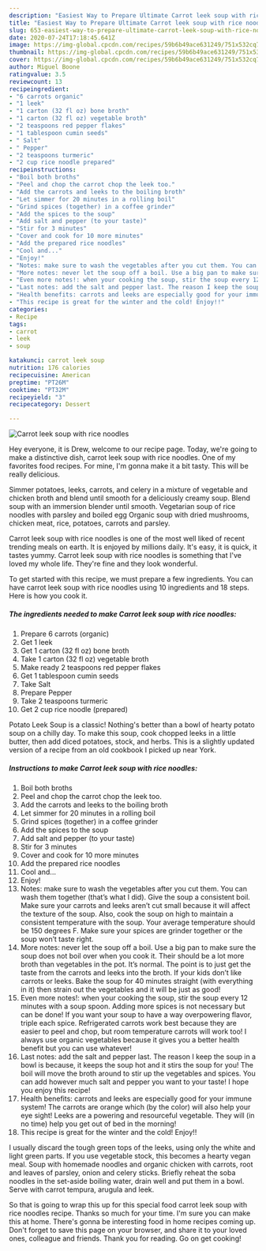 ```yaml
---
description: "Easiest Way to Prepare Ultimate Carrot leek soup with rice noodles"
title: "Easiest Way to Prepare Ultimate Carrot leek soup with rice noodles"
slug: 653-easiest-way-to-prepare-ultimate-carrot-leek-soup-with-rice-noodles
date: 2020-07-24T17:18:45.641Z
image: https://img-global.cpcdn.com/recipes/59b6b49ace631249/751x532cq70/carrot-leek-soup-with-rice-noodles-recipe-main-photo.jpg
thumbnail: https://img-global.cpcdn.com/recipes/59b6b49ace631249/751x532cq70/carrot-leek-soup-with-rice-noodles-recipe-main-photo.jpg
cover: https://img-global.cpcdn.com/recipes/59b6b49ace631249/751x532cq70/carrot-leek-soup-with-rice-noodles-recipe-main-photo.jpg
author: Miguel Boone
ratingvalue: 3.5
reviewcount: 13
recipeingredient:
- "6 carrots organic"
- "1 leek"
- "1 carton (32 fl oz) bone broth"
- "1 carton (32 fl oz) vegetable broth"
- "2 teaspoons red pepper flakes"
- "1 tablespoon cumin seeds"
- " Salt"
- " Pepper"
- "2 teaspoons turmeric"
- "2 cup rice noodle prepared"
recipeinstructions:
- "Boil both broths"
- "Peel and chop the carrot chop the leek too."
- "Add the carrots and leeks to the boiling broth"
- "Let simmer for 20 minutes in a rolling boil"
- "Grind spices (together) in a coffee grinder"
- "Add the spices to the soup"
- "Add salt and pepper (to your taste)"
- "Stir for 3 minutes"
- "Cover and cook for 10 more minutes"
- "Add the prepared rice noodles"
- "Cool and..."
- "Enjoy!"
- "Notes: make sure to wash the vegetables after you cut them. You can wash them together (that’s what I did). Give the soup a consistent boil. Make sure your carrots and leeks aren’t cut small because it will affect the texture of the soup. Also, cook the soup on high to maintain a consistent temperature with the soup. Your average temperature should be 150 degrees F. Make sure your spices are grinder together or the soup won’t taste right."
- "More notes: never let the soup off a boil. Use a big pan to make sure the soup does not boil over when you cook it. Their should be a lot more broth than vegetables in the pot. It’s normal. The point is to just get the taste from the carrots and leeks into the broth. If your kids don’t like carrots or leeks. Bake the soup for 40 minutes straight (with everything in it) then strain out the vegetables and it will be just as good!"
- "Even more notes!: when your cooking the soup, stir the soup every 12 minutes with a soup spoon. Adding more spices is not necessary but can be done! If you want your soup to have a way overpowering flavor, triple each spice. Refrigerated carrots work best because they are easier to peel and chop, but room temperature carrots will work too! I always use organic vegetables because it gives you a better health benefit but you can use whatever!"
- "Last notes: add the salt and pepper last. The reason I keep the soup in a bowl is because, it keeps the soup hot and it stirs the soup for you! The boil will move the broth around to stir up the vegetables and spices. You can add however much salt and pepper you want to your taste! I hope you enjoy this recipe!"
- "Health benefits: carrots and leeks are especially good for your immune system! The carrots are orange which (by the color) will also help your eye sight! Leeks are a powering and resourceful vegetable. They will (in no time) help you get out of bed in the morning!"
- "This recipe is great for the winter and the cold! Enjoy!!"
categories:
- Recipe
tags:
- carrot
- leek
- soup

katakunci: carrot leek soup 
nutrition: 176 calories
recipecuisine: American
preptime: "PT26M"
cooktime: "PT32M"
recipeyield: "3"
recipecategory: Dessert

---
```



![Carrot leek soup with rice noodles](https://img-global.cpcdn.com/recipes/59b6b49ace631249/751x532cq70/carrot-leek-soup-with-rice-noodles-recipe-main-photo.jpg)

Hey everyone, it is Drew, welcome to our recipe page. Today, we're going to make a distinctive dish, carrot leek soup with rice noodles. One of my favorites food recipes. For mine, I'm gonna make it a bit tasty. This will be really delicious.

Simmer potatoes, leeks, carrots, and celery in a mixture of vegetable and chicken broth and blend until smooth for a deliciously creamy soup. Blend soup with an immersion blender until smooth. Vegetarian soup of rice noodles with parsley and boiled egg Organic soup with dried mushrooms, chicken meat, rice, potatoes, carrots and parsley.

Carrot leek soup with rice noodles is one of the most well liked of recent trending meals on earth. It is enjoyed by millions daily. It's easy, it is quick, it tastes yummy. Carrot leek soup with rice noodles is something that I've loved my whole life. They're fine and they look wonderful.


To get started with this recipe, we must prepare a few ingredients. You can have carrot leek soup with rice noodles using 10 ingredients and 18 steps. Here is how you cook it.

<!--inarticleads1-->

##### The ingredients needed to make Carrot leek soup with rice noodles:

1. Prepare 6 carrots (organic)
1. Get 1 leek
1. Get 1 carton (32 fl oz) bone broth
1. Take 1 carton (32 fl oz) vegetable broth
1. Make ready 2 teaspoons red pepper flakes
1. Get 1 tablespoon cumin seeds
1. Take  Salt
1. Prepare  Pepper
1. Take 2 teaspoons turmeric
1. Get 2 cup rice noodle (prepared)


Potato Leek Soup is a classic! Nothing&#39;s better than a bowl of hearty potato soup on a chilly day. To make this soup, cook chopped leeks in a little butter, then add diced potatoes, stock, and herbs. This is a slightly updated version of a recipe from an old cookbook I picked up near York. 

<!--inarticleads2-->

##### Instructions to make Carrot leek soup with rice noodles:

1. Boil both broths
1. Peel and chop the carrot chop the leek too.
1. Add the carrots and leeks to the boiling broth
1. Let simmer for 20 minutes in a rolling boil
1. Grind spices (together) in a coffee grinder
1. Add the spices to the soup
1. Add salt and pepper (to your taste)
1. Stir for 3 minutes
1. Cover and cook for 10 more minutes
1. Add the prepared rice noodles
1. Cool and...
1. Enjoy!
1. Notes: make sure to wash the vegetables after you cut them. You can wash them together (that’s what I did). Give the soup a consistent boil. Make sure your carrots and leeks aren’t cut small because it will affect the texture of the soup. Also, cook the soup on high to maintain a consistent temperature with the soup. Your average temperature should be 150 degrees F. Make sure your spices are grinder together or the soup won’t taste right.
1. More notes: never let the soup off a boil. Use a big pan to make sure the soup does not boil over when you cook it. Their should be a lot more broth than vegetables in the pot. It’s normal. The point is to just get the taste from the carrots and leeks into the broth. If your kids don’t like carrots or leeks. Bake the soup for 40 minutes straight (with everything in it) then strain out the vegetables and it will be just as good!
1. Even more notes!: when your cooking the soup, stir the soup every 12 minutes with a soup spoon. Adding more spices is not necessary but can be done! If you want your soup to have a way overpowering flavor, triple each spice. Refrigerated carrots work best because they are easier to peel and chop, but room temperature carrots will work too! I always use organic vegetables because it gives you a better health benefit but you can use whatever!
1. Last notes: add the salt and pepper last. The reason I keep the soup in a bowl is because, it keeps the soup hot and it stirs the soup for you! The boil will move the broth around to stir up the vegetables and spices. You can add however much salt and pepper you want to your taste! I hope you enjoy this recipe!
1. Health benefits: carrots and leeks are especially good for your immune system! The carrots are orange which (by the color) will also help your eye sight! Leeks are a powering and resourceful vegetable. They will (in no time) help you get out of bed in the morning!
1. This recipe is great for the winter and the cold! Enjoy!!


I usually discard the tough green tops of the leeks, using only the white and light green parts. If you use vegetable stock, this becomes a hearty vegan meal. Soup with homemade noodles and organic chicken with carrots, root and leaves of parsley, onion and celery sticks. Briefly reheat the soba noodles in the set-aside boiling water, drain well and put them in a bowl. Serve with carrot tempura, arugula and leek. 

So that is going to wrap this up for this special food carrot leek soup with rice noodles recipe. Thanks so much for your time. I'm sure you can make this at home. There's gonna be interesting food in home recipes coming up. Don't forget to save this page on your browser, and share it to your loved ones, colleague and friends. Thank you for reading. Go on get cooking!
